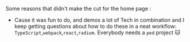 Some reasons that didn't make the cut for the home page : 
 * Cause it was fun to do, and demos a lot of Tech in combination and I keep getting questions about how to do these in a neat workflow: `TypeScript`,`webpack`,`react`,`radium`. Everybody needs a `ped` project 🐱